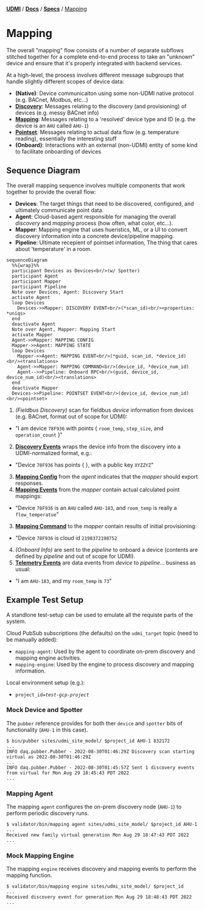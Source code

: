 [**UDMI**](../../) / [**Docs**](../) / [**Specs**](./) / [Mapping](#)

# Mapping

The overall "mapping" flow consists of a number of separate subflows stitched together for a complete
end-to-end process to take an "unknown" device and ensure that it's properly integrated with backend services.

At a high-level, the process involves different message subgroups that handle slightly different
scopes of device data:
* **(Native)**: Device communicaiton using some non-UDMI native protocol (e.g. BACnet, Modbus, etc...)
* **[Discovery](discovery.md)**: Messages relating to the discovery (and provisioning) of devices (e.g. messy BACnet info)
* **[Mapping](mapping.md)**: Messages relating to a 'resolved' device type and ID (e.g. the device is an `AHU` called `AHU-1`)
* **[Pointset](../messages/pointset.md)**: Messages relating to actual data flow (e.g. temperature reading), essentially the interesting stuff
* **(Onboard)**: Interactions with an external (non-UDMI) entity of some kind to facilitate onboarding of devices

## Sequence Diagram

The overall mapping sequence involves multiple components that work together to provide the overall flow:
* **Devices**: The target things that need to be discovered, configured, and ultimately communicate point data.
* **Agent**: Cloud-based agent responsible for managing the overall _discovery_ and _mapping_ process (how often, what color, etc...).
* **Mapper**: Mapping engine that uses hueristics, ML, or a UI to convert discovery information into a concrete device/pipeline mapping.
* **Pipeline**: Ultimate recepient of pointset information, The thing that cares about 'temperature' in a room.

```mermaid
sequenceDiagram
  %%{wrap}%%
  participant Devices as Devices<br/>(w/ Spotter)
  participant Agent
  participant Mapper
  participant Pipeline
  Note over Devices, Agent: Discovery Start
  activate Agent
  loop Devices
    Devices->>Mapper: DISCOVERY EVENT<br/>(*scan_id)<br/><properties: *uniqs>
  end
  deactivate Agent
  Note over Agent, Mapper: Mapping Start
  activate Mapper
  Agent->>Mapper: MAPPING CONFIG
  Mapper->>Agent: MAPPING STATE
  loop Devices
    Mapper->>Agent: MAPPING EVENT<br/>(*guid, scan_id, *device_id)<br/><translations>
    Agent->>Mapper: MAPPING COMMAND<br/>(device_id, *device_num_id)
    Agent-->>Pipeline: Onboard RPC<br/>(guid, device_id, device_num_id)<br/><translations>
  end
  deactivate Mapper
  Devices->>Pipeline: POINTSET EVENT<br/>(device_id, device_num_id)<br/><pointset>
```

1. *(Fieldbus Discovery)* scan for fieldbus _device_ information from devices (e.g. BACnet, format out of scope for UDMI):
  * "I am device `78F936` with points { `room_temp`, `step_size`, and `operation_count` }"
2. **[Discovery Events](../../tests/event_discovery.tests/enumeration.json)** wraps the device info from the discovery
   into a UDMI-normalized format, e.g.:
  * "Device `78F936` has points { }, with a public key `XYZZYZ`"
3. **[Mapping Config](../../tests/config_mapping.tests/mapping.json)** from the _agent_ indicates that the _mapper_ should export responses.
3. **[Mapping Events](../../tests/event_mapping.tests/mapping.json)** from the _mapper_ contain actual calculated point mappings:
  * "Device `78F936` is an `AHU` called `AHU-183`, and `room_temp` is really a `flow_temperatue`"
3. **[Mapping Command](../../tests/command_mapping.tests/mapping.json)** to the _mapper_ contain results of initial provisioning:
  * "Device `78F936` is cloud id `2198372198752`
4. *(Onboard Info)* are sent to the _pipeline_ to onboard a device (contents are defined by _pipeline_ and out of scope for UDMI).
8. **[Telemetry Events](../../tests/event_pointset.tests/example.json)** are data events from _device_ to _pipeline_... business as usual:
  * "I am `AHU-183`, and my `room_temp` is `73`"

## Example Test Setup

A standlone test-setup can be used to emulate all the requiste parts of the system.

Cloud PubSub subscriptions (the defaults) on the `udmi_target` topic (need to be manually added):
* `mapping-agent`: Used by the agent to coordinate on-prem discovery and mapping engine activities.
* `mapping-engine`: Used by the engine to process discovery and mapping information.

Local environment setup (e.g.):
* <code>project_id=<i>test-gcp-project</i></code>

### Mock Device and Spotter

The `pubber` reference provides for both ther `device` and `spotter` bits of functionality (`AHU-1` in this case).

```
$ bin/pubber sites/udmi_site_model/ $project_id AHU-1 832172
...
INFO daq.pubber.Pubber - 2022-08-30T01:46:29Z Discovery scan starting virtual as 2022-08-30T01:46:29Z
...
INFO daq.pubber.Pubber - 2022-08-30T01:45:57Z Sent 1 discovery events from virtual for Mon Aug 29 18:45:43 PDT 2022
...
```

### Mapping Agent

The mapping `agent` configures the on-prem discovery node (`AHU-1`) to perform periodic discovery runs.

```
$ validator/bin/mapping agent sites/udmi_site_model/ $project_id AHU-1
...
Received new family virtual generation Mon Aug 29 18:47:43 PDT 2022
...
```

### Mock Mapping Engine

The mapping `engine` receives discovery and mapping events to perform the mapping function.

```
$ validator/bin/mapping engine sites/udmi_site_model/ $project_id
...
Received discovery event for generation Mon Aug 29 18:48:43 PDT 2022
...
```
